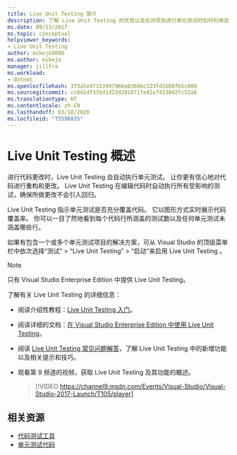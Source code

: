 ```yaml
---
title: Live Unit Testing 简介
description: 了解 Live Unit Testing 的优势以及在对项目进行单元测试时如何利用这个优势。
ms.date: 09/11/2017
ms.topic: conceptual
helpviewer_keywords:
- Live Unit Testing
author: mikejo5000
ms.author: mikejo
manager: jillfra
ms.workload:
- dotnet
ms.openlocfilehash: 3f3a5e97153997908a0360bc123fd1b88fb5c009
ms.sourcegitcommit: cc841df335d1d22d281871fe41e74238d2fc52a6
ms.translationtype: HT
ms.contentlocale: zh-CN
ms.lasthandoff: 03/18/2020
ms.locfileid: "75596835"
---
```

# <a name="live-unit-testing-overview"></a>Live Unit Testing 概述

进行代码更改时，Live Unit Testing 会自动执行单元测试。 让你更有信心地对代码进行重构和更改。 Live Unit Testing 在编辑代码时自动执行所有受影响的测试，确保所做更改不会引入回归。

Live Unit Testing 指示单元测试是否充分覆盖代码。 它以图形方式实时展示代码覆盖率。 你可以一目了然地看到每个代码行所涵盖的测试数以及任何单元测试未涵盖哪些行。

如果有包含一个或多个单元测试项目的解决方案，可从 Visual Studio 的顶级菜单栏中依次选择“测试” > “Live Unit Testing” > “启动”来启用 Live Unit Testing    。

> [!NOTE]
> 只有 Visual Studio Enterprise Edition 中提供 Live Unit Testing。

了解有关 Live Unit Testing 的详细信息：

- 阅读介绍性教程：[Live Unit Testing 入门](live-unit-testing-start.md)。

- 阅读详细的文档：[在 Visual Studio Enterprise Edition 中使用 Live Unit Testing](live-unit-testing.md)。

- 阅读 [Live Unit Testing 常见问题解答](live-unit-testing-faq.md)，了解 Live Unit Testing 中的新增功能以及相关提示和技巧。

- 观看第 9 频道的视频，获取 Live Unit Testing 及其功能的概述。</p>

   > [!VIDEO https://channel9.msdn.com/Events/Visual-Studio/Visual-Studio-2017-Launch/T105/player]

## <a name="related-resources"></a>相关资源

- [代码测试工具](https://visualstudio.microsoft.com/vs/testing-tools/)
- [单元测试代码](unit-test-your-code.md)
